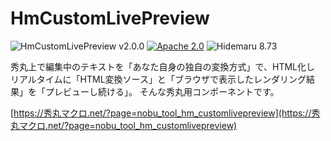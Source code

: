 # HmCustomLivePreview

![HmCustomLivePreview v2.0.0](https://img.shields.io/badge/HmCustomLivePreview-v2.0.0-6479ff.svg)
[![Apache 2.0](https://img.shields.io/badge/license-Apache_2.0-blue.svg?style=flat)](LICENSE)
![Hidemaru 8.73](https://img.shields.io/badge/Hidemaru-v8.73-6479ff.svg)

秀丸上で編集中のテキストを「あなた自身の独自の変換方式」で、HTML化し リアルタイムに「HTML変換ソース」と「ブラウザで表示したレンダリング結果」を「プレビューし続ける」。 そんな秀丸用コンポーネントです。

[https://秀丸マクロ.net/?page=nobu_tool_hm_customlivepreview](https://秀丸マクロ.net/?page=nobu_tool_hm_customlivepreview)

